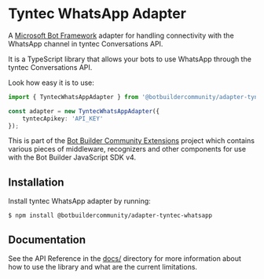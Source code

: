 # Tyntec WhatsApp Adapter

A [Microsoft Bot Framework](https://www.botframework.com/) adapter for handling
connectivity with the WhatsApp channel in tyntec Conversations API.

It is a TypeScript library that allows your bots to use WhatsApp through the
tyntec Conversations API.

Look how easy it is to use:

```typescript
import { TyntecWhatsAppAdapter } from '@botbuildercommunity/adapter-tyntec-whatsapp';

const adapter = new TyntecWhatsAppAdapter({
	tyntecApikey: 'API_KEY'
});
```

This is part of the [Bot Builder Community Extensions](https://github.com/BotBuilderCommunity/botbuilder-community-js)
project which contains various pieces of middleware, recognizers and other
components for use with the Bot Builder JavaScript SDK v4.


## Installation

Install tyntec WhatsApp adapter by running:

```shell
$ npm install @botbuildercommunity/adapter-tyntec-whatsapp
```


## Documentation

See the API Reference in the [docs/](./docs) directory for more information
about how to use the library and what are the current limitations.

